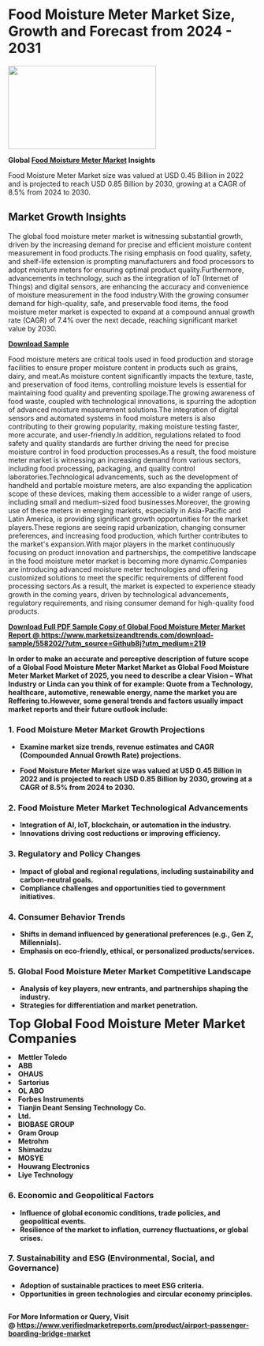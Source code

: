 <H1>Food Moisture Meter Market Size, Growth and Forecast from 2024 - 2031</H1><img class="aligncenter size-medium wp-image-584254" src="https://thirdeyenews.in/wp-content/uploads/2024/09/Global-Market-Research-300x168.jpeg" alt="" width="300" height="168" /><p><strong>Global&nbsp;<a href="https://www.marketsizeandtrends.com/download-sample/558202/?utm_source=Github8j?utm_medium=219">Food Moisture Meter Market</a> Insights</strong></p><p>Food Moisture Meter Market size was valued at USD 0.45 Billion in 2022 and is projected to reach USD 0.85 Billion by 2030, growing at a CAGR of 8.5% from 2024 to 2030.</p><p><h2>Market Growth Insights</h2> <p>The global food moisture meter market is witnessing substantial growth, driven by the increasing demand for precise and efficient moisture content measurement in food products.The rising emphasis on food quality, safety, and shelf-life extension is prompting manufacturers and food processors to adopt moisture meters for ensuring optimal product quality.Furthermore, advancements in technology, such as the integration of IoT (Internet of Things) and digital sensors, are enhancing the accuracy and convenience of moisture measurement in the food industry.With the growing consumer demand for high-quality, safe, and preservable food items, the food moisture meter market is expected to expand at a compound annual growth rate (CAGR) of 7.4% over the next decade, reaching significant market value by 2030.</p> <p><strong><a href="#">Download Sample</a></strong></p> <p>Food moisture meters are critical tools used in food production and storage facilities to ensure proper moisture content in products such as grains, dairy, and meat.As moisture content significantly impacts the texture, taste, and preservation of food items, controlling moisture levels is essential for maintaining food quality and preventing spoilage.The growing awareness of food waste, coupled with technological innovations, is spurring the adoption of advanced moisture measurement solutions.The integration of digital sensors and automated systems in food moisture meters is also contributing to their growing popularity, making moisture testing faster, more accurate, and user-friendly.In addition, regulations related to food safety and quality standards are further driving the need for precise moisture control in food production processes.As a result, the food moisture meter market is witnessing an increasing demand from various sectors, including food processing, packaging, and quality control laboratories.Technological advancements, such as the development of handheld and portable moisture meters, are also expanding the application scope of these devices, making them accessible to a wider range of users, including small and medium-sized food businesses.Moreover, the growing use of these meters in emerging markets, especially in Asia-Pacific and Latin America, is providing significant growth opportunities for the market players.These regions are seeing rapid urbanization, changing consumer preferences, and increasing food production, which further contributes to the market's expansion.With major players in the market continuously focusing on product innovation and partnerships, the competitive landscape in the food moisture meter market is becoming more dynamic.Companies are introducing advanced moisture meter technologies and offering customized solutions to meet the specific requirements of different food processing sectors.As a result, the market is expected to experience steady growth in the coming years, driven by technological advancements, regulatory requirements, and rising consumer demand for high-quality food products.</p> <p><strong><a href="#"></p><p><span class=""><strong>Download Full PDF Sample Copy of Global Food Moisture Meter Market Report</strong> @ <a href="https://www.marketsizeandtrends.com/download-sample/558202/?utm_source=Github8j?utm_medium=219" target="_blank">https://www.marketsizeandtrends.com/download-sample/558202/?utm_source=Github8j?utm_medium=219</a></span></p><p>In order to make an accurate and perceptive description of future scope of a Global&nbsp;Food Moisture Meter Market Market as Global&nbsp;Food Moisture Meter Market Market of 2025, you need to describe a clear Vision &ndash; What Industry or Linda can you think of for example: Quote from a Technology, healthcare, automotive, renewable energy, name the market you are Reffering to.However, some general trends and factors usually impact market reports and their future outlook include:</p><h3>1.&nbsp;<strong>Food Moisture Meter Market Growth Projections</strong></h3><ul><li>Examine market size trends, revenue estimates and CAGR (Compounded Annual Growth Rate) projections.</li><li><p>Food Moisture Meter Market size was valued at USD 0.45 Billion in 2022 and is projected to reach USD 0.85 Billion by 2030, growing at a CAGR of 8.5% from 2024 to 2030.</p></li></ul><h3>2.&nbsp;<strong>Food Moisture Meter Market Technological Advancements</strong></h3><ul><li>Integration of AI, IoT, blockchain, or automation in the industry.</li><li>Innovations driving cost reductions or improving efficiency.</li></ul><h3>3.&nbsp;<strong>Regulatory and Policy Changes</strong></h3><ul><li>Impact of global and regional regulations, including sustainability and carbon-neutral goals.</li><li>Compliance challenges and opportunities tied to government initiatives.</li></ul><h3>4.&nbsp;<strong>Consumer Behavior Trends</strong></h3><ul><li>Shifts in demand influenced by generational preferences (e.g., Gen Z, Millennials).</li><li>Emphasis on eco-friendly, ethical, or personalized products/services.</li></ul><h3>5.&nbsp;<strong>Global Food Moisture Meter Market Competitive Landscape</strong></h3><ul><li>Analysis of key players, new entrants, and partnerships shaping the industry.</li><li>Strategies for differentiation and market penetration.</li></ul><p data-pm-slice="1 1 []"><span style="color: inherit; font-family: inherit; font-size: 25px;">Top Global Food Moisture Meter Market Companies</span></p><div class="" data-test-id=""><p><li>Mettler Toledo</li><li> ABB</li><li> OHAUS</li><li> Sartorius</li><li> OL ABO</li><li> Forbes Instruments</li><li> Tianjin Deant Sensing Technology Co.</li><li> Ltd.</li><li> BIOBASE GROUP</li><li> Gram Group</li><li> Metrohm</li><li> Shimadzu</li><li> MOSYE</li><li> Houwang Electronics</li><li> Liye Technology</li></p></div><h3>6.&nbsp;<strong>Economic and Geopolitical Factors</strong></h3><ul><li>Influence of global economic conditions, trade policies, and geopolitical events.</li><li>Resilience of the market to inflation, currency fluctuations, or global crises.</li></ul><h3>7.&nbsp;<strong>Sustainability and ESG (Environmental, Social, and Governance)</strong></h3><ul><li>Adoption of sustainable practices to meet ESG criteria.</li><li>Opportunities in green technologies and circular economy principles.</li></ul><h2><strong style="font-size: 14px;">For More Information or Query, Visit @&nbsp;</strong><a style="background-color: #ffffff; font-size: 14px;" href="https://www.marketsizeandtrends.com/report/food-moisture-meter-market/" target="_blank">https://www.verifiedmarketreports.com/product/airport-passenger-boarding-bridge-market</a></h2>